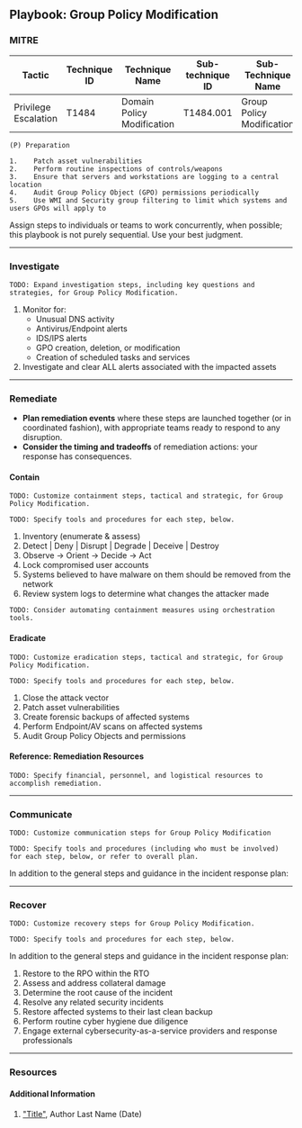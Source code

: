 ## Playbook: Group Policy Modification

### MITRE

| Tactic | Technique ID | Technique Name |Sub-technique ID| Sub-Technique Name | Platforms | Permissions Required |
| ------ | ------------ | -------------- |-------| ------------------ |---------- |--------------------- |
|Privilege Escalation|T1484|Domain Policy Modification|T1484.001|Group Policy Modification|Windows|Administrator, User|


```
(P) Preparation

1.    Patch asset vulnerabilities
2.    Perform routine inspections of controls/weapons
3.    Ensure that servers and workstations are logging to a central location
4.    Audit Group Policy Object (GPO) permissions periodically
5.    Use WMI and Security group filtering to limit which systems and users GPOs will apply to 
```
  
Assign steps to individuals or teams to work concurrently, when possible; this playbook is not purely sequential. Use your best judgment.

--------------

### Investigate

`TODO: Expand investigation steps, including key questions and strategies, for Group Policy Modification.`

1. Monitor for:
    * Unusual DNS activity
    * Antivirus/Endpoint alerts
    * IDS/IPS alerts
    * GPO creation, deletion, or modification
    * Creation of scheduled tasks and services
2. Investigate and clear ALL alerts associated with the impacted assets


--------------

### Remediate

* **Plan remediation events** where these steps are launched together (or in coordinated fashion), with appropriate teams ready to respond to any disruption.
* **Consider the timing and tradeoffs** of remediation actions: your response has consequences.

#### Contain

`TODO: Customize containment steps, tactical and strategic, for Group Policy Modification.`

`TODO: Specify tools and procedures for each step, below.`

1.    Inventory (enumerate & assess)
2.    Detect | Deny | Disrupt | Degrade | Deceive | Destroy
3.    Observe -> Orient -> Decide -> Act
4.    Lock compromised user accounts
5.    Systems believed to have malware on them should be removed from the network
6.    Review system logs to determine what changes the attacker made

`TODO: Consider automating containment measures using orchestration tools.`

#### Eradicate

`TODO: Customize eradication steps, tactical and strategic, for Group Policy Modification.`

`TODO: Specify tools and procedures for each step, below.`

1.    Close the attack vector
2.    Patch asset vulnerabilities
3.    Create forensic backups of affected systems
4.    Perform Endpoint/AV scans on affected systems
5.    Audit Group Policy Objects and permissions

#### Reference: Remediation Resources

`TODO: Specify financial, personnel, and logistical resources to accomplish remediation.`

--------------

### Communicate

`TODO: Customize communication steps for Group Policy Modification`

`TODO: Specify tools and procedures (including who must be involved) for each step, below, or refer to overall plan.`

In addition to the general steps and guidance in the incident response plan:


  
  

--------------

### Recover

`TODO: Customize recovery steps for Group Policy Modification.`

`TODO: Specify tools and procedures for each step, below.`

In addition to the general steps and guidance in the incident response plan:


1.    Restore to the RPO within the RTO
2.    Assess and address collateral damage
3.    Determine the root cause of the incident
4.    Resolve any related security incidents
5.    Restore affected systems to their last clean backup
6.    Perform routine cyber hygiene due diligence
7.    Engage external cybersecurity-as-a-service providers and response professionals

--------------

### Resources

#### Additional Information

1. <a name="identity-and-access-playbook-ref-1"></a>["Title"](#TODO-url), Author Last Name (Date)
